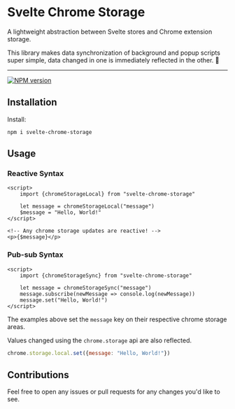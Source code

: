 # Svelte Chrome Storage

A lightweight abstraction between Svelte stores and Chrome extension storage.

This library makes data synchronization of background and popup scripts super simple,
data changed in one is immediately reflected in the other. 🚀

-----

[![NPM version](https://img.shields.io/npm/v/svelte-chrome-storage)](https://www.npmjs.com/package/svelte-chrome-storage)

## Installation

Install:

```shell
npm i svelte-chrome-storage
```

## Usage

### Reactive Syntax

```sveltehtml
<script>
    import {chromeStorageLocal} from "svelte-chrome-storage"
    
    let message = chromeStorageLocal("message")
    $message = "Hello, World!"
</script>

<!-- Any chrome storage updates are reactive! -->
<p>{$message}</p>
```

### Pub-sub Syntax

```sveltehtml
<script>
    import {chromeStorageSync} from "svelte-chrome-storage"
    
    let message = chromeStorageSync("message")
    message.subscribe(newMessage => console.log(newMessage))
    message.set("Hello, World!")
</script>
```

The examples above set the `message` key on their respective chrome storage
areas.

Values changed using the `chrome.storage` api are also reflected.

```js
chrome.storage.local.set({message: "Hello, World!"})
```

## Contributions

Feel free to open any issues or pull requests for any changes you'd like to see.
